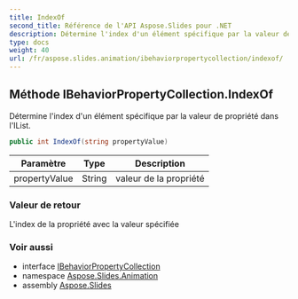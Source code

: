 ```yaml
---
title: IndexOf
second_title: Référence de l'API Aspose.Slides pour .NET
description: Détermine l'index d'un élément spécifique par la valeur de propriété dans l'IList.
type: docs
weight: 40
url: /fr/aspose.slides.animation/ibehaviorpropertycollection/indexof/
---
```


## Méthode IBehaviorPropertyCollection.IndexOf

Détermine l'index d'un élément spécifique par la valeur de propriété dans l'IList.

```csharp
public int IndexOf(string propertyValue)
```

| Paramètre | Type | Description |
| --- | --- | --- |
| propertyValue | String | valeur de la propriété |

### Valeur de retour

L'index de la propriété avec la valeur spécifiée

### Voir aussi

* interface [IBehaviorPropertyCollection](../../ibehaviorpropertycollection)
* namespace [Aspose.Slides.Animation](../../ibehaviorpropertycollection)
* assembly [Aspose.Slides](../../../)

<!-- NE PAS ÉDITER : généré par xmldocmd pour Aspose.Slides.dll -->